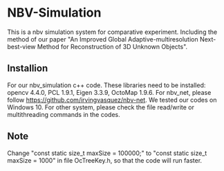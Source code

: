 # NBV-Simulation
  This is a nbv simulation system for comparative experiment. Including the method of our paper "An Improved Global Adaptive-multiresolution Next-best-view Method for Reconstruction of 3D Unknown Objects".
## Installion
  For our nbv_simulation c++ code. These libraries need to be installed: opencv 4.4.0, PCL 1.9.1, Eigen 3.3.9, OctoMap 1.9.6.
  For nbv_net, please follow https://github.com/irvingvasquez/nbv-net.
  We tested our codes on Windows 10. For other system, please check the file read/write or multithreading commands in the codes.
## Note
  Change "const static size_t maxSize = 100000;" to "const static size_t maxSize = 1000" in file OcTreeKey.h, so that the code will run faster.
